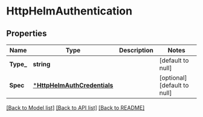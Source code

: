 # HttpHelmAuthentication

## Properties
Name | Type | Description | Notes
------------ | ------------- | ------------- | -------------
**Type_** | **string** |  | [default to null]
**Spec** | [***HttpHelmAuthCredentials**](HttpHelmAuthCredentials.md) |  | [optional] [default to null]

[[Back to Model list]](../README.md#documentation-for-models) [[Back to API list]](../README.md#documentation-for-api-endpoints) [[Back to README]](../README.md)

